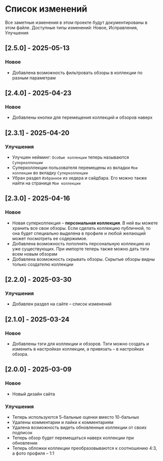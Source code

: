 # Список изменений
Все заметные изменения в этом проекте будут документированы в этом файле.
Доступные типы изменений: Новое, Исправления, Улучшения


## [2.5.0] - 2025-05-13

### Новое
- Добавлена возможность фильтровать обзоры в коллекции по разным параметрам



## [2.4.0] - 2025-04-23

### Новое
- Добавлены кнопки для перемещения коллекций и обзоров наверх


## [2.3.1] - 2025-04-20

### Улучшения
- Улучшен нейминг: `Особые коллекции` теперь называются `Суперколлекции`
- Суперколлекции пользователя перемещены из вкладки `Мои коллекции` во вкладку `Суперколлекции`
- Убран раздел `Избранное` из хедера и сайдбара. Его можно также найти на странице `Мои коллекции`

## [2.3.0] - 2025-04-16

### Новое
- Новая суперколлекция – **персональная коллекция**. В ней вы можете хранить все свои обзоры. Если сделать коллекцию публичной, то она будет специально выделена в профиле и любой желающий может посмотреть ее содержимое.
- Добавлена возможность пополнять персональную коллекцию из уже существующих. При импорте теперь также можно дать тэги всем новым обзорам
- Добавлена возможность скрывать обзоры. Скрытые обзоры видны только создателю коллекции


## [2.2.0] - 2025-03-30

### Улучшения
- Добавлен раздел на сайте – список изменений


## [2.1.0] - 2025-03-24

### Новое
- Добавлены тэги для коллекции и обзоров. Тэги можно создать и изменить в настройках коллекции, а привязать – в настройках обзора.


## [2.0.0] - 2025-03-09

### Новое
- Новый дизайн сайта

### Улучшения
- Теперь используются 5-бальные оценки вместо 10-бальных
- Удалены комментарии и лайки к комментариям
- Удалена возможность видеть обновленные коллекции от своих подписок
- Теперь обзор будет перемещаться наверх коллекции при обновлении
- Теперь обложки коллекции преобразовываются к соотношению 4:3, а фото профиля – 1:1
